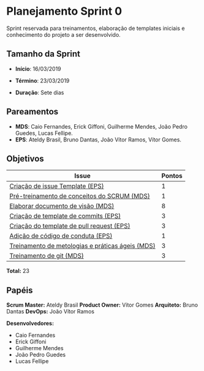 # Planejamento Sprint 0
Sprint reservada para treinamentos, elaboração de templates iniciais e conhecimento do projeto a ser desenvolvido.

## Tamanho da Sprint

* **Início**: 16/03/2019
* **Término**: 23/03/2019

* **Duração**: Sete dias

## Pareamentos

* **MDS**: Caio Fernandes, Erick Giffoni, Guilherme Mendes, João Pedro Guedes, Lucas Fellipe.
* **EPS**: Ateldy Brasil, Bruno Dantas, João Vítor Ramos, Vítor Gomes.

## Objetivos

| Issue | Pontos |
| ----- | ------ |
| [Criação de issue Template (EPS)](https://github.com/fga-eps-mds/2019.1-Grupo-3/issues/1) | 1 |
| [Pré-treinamento de conceitos do SCRUM (MDS)](https://github.com/fga-eps-mds/2019.1-Grupo-3/issues/11) | 1 |
| [Elaborar documento de visão (MDS)](https://github.com/fga-eps-mds/2019.1-Grupo-3/issues/3) | 8 |
| [Criação de template de commits (EPS)](https://github.com/fga-eps-mds/2019.1-Grupo-3/issues/6) | 3 |
| [Criação do template de pull request (EPS)](https://github.com/fga-eps-mds/2019.1-Grupo-3/issues/7) | 3 |
| [Adição de código de conduta (EPS)](https://github.com/fga-eps-mds/2019.1-Grupo-3/issues/8) | 1 |
| [Treinamento de metologias e práticas ágeis (MDS)](https://github.com/fga-eps-mds/2019.1-Grupo-3/issues/4) | 3 |
| [Treinamento de git (MDS)](https://github.com/fga-eps-mds/2019.1-Grupo-3/issues/2) | 3 |
__Total:__ 23

## Papéis
__Scrum Master:__ Ateldy Brasil
__Product Owner:__ Vítor Gomes
__Arquiteto:__ Bruno Dantas
__DevOps:__ João Vítor Ramos

__Desenvolvedores:__
* Caio Fernandes 
* Erick Giffoni
* Guilherme Mendes
* João Pedro Guedes
* Lucas Fellipe